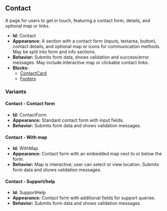 ## Contact
A page for users to get in touch, featuring a contact form, details, and optional map or links.
- **Id:** Contact
- **Appearance:** A section with a contact form (inputs, textarea, button), contact details, and optional map or icons for communication methods. May be split into form and info sections.
- **Behavior:** Submits form data, shows validation and success/error messages. May include interactive map or clickable contact links.
- **Blocks:**
  - [ContactCard](../blocks/ContactCard.md)
  - [Footers](../blocks/Footers.md)
### Variants
#### Contact - **Contact form**
- **Id:** ContactForm
- **Appearance:** Standard contact form with input fields.
- **Behavior:** Submits form data and shows validation messages.
#### Contact - **With map**
- **Id:** WithMap
- **Appearance:** Contact form with an embedded map next to or below the form.
- **Behavior:** Map is interactive; user can select or view location. Submits form data and shows validation messages.
#### Contact - **Support/help**
- **Id:** SupportHelp
- **Appearance:** Contact form with additional fields for support queries.
- **Behavior:** Submits form data and shows validation messages.
